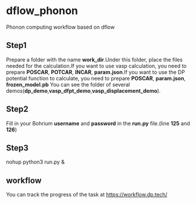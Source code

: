 # dflow_phonon
Phonon computing workflow based on dflow

## Step1
Prepare a folder with the name **work_dir**.Under this folder, place the files needed for the calculation.If you want to use vasp calculation, you need to prepare **POSCAR**, **POTCAR**, **INCAR**, **param.json**.If you want to use the DP potential function to calculate, you need to prepare **POSCAR**, **param.json**, **frozen_model.pb**
You can see the folder of several demos(**dp_demo**,**vasp_dfpt_demo**,**vasp_displacement_demo**).

## Step2
Fill in your Bohrium **username** and **password** in the **run.py** file.(line **125** and **126**)

## Step3
nohup python3 run.py &

## workflow
You can track the progress of the task at https://workflow.dp.tech/
